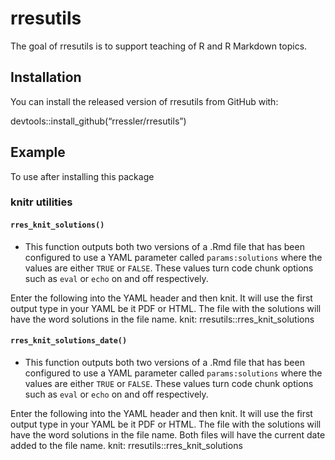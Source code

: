 
<!-- README.md is generated from README.Rmd. Please edit that file -->

# rresutils

<!-- badges: start -->
<!-- badges: end -->

The goal of rresutils is to support teaching of R and R Markdown topics.

## Installation

You can install the released version of rresutils from GitHub with:

devtools::install\_github(“rressler/rresutils”)

## Example

To use after installing this package

### knitr utilities

#### `rres_knit_solutions()`

-   This function outputs both two versions of a .Rmd file that has been
    configured to use a YAML parameter called `params:solutions` where
    the values are either `TRUE` or `FALSE`. These values turn code
    chunk options such as `eval` or `echo` on and off respectively.

Enter the following into the YAML header and then knit. It will use the
first output type in your YAML be it PDF or HTML. The file with the
solutions will have the word solutions in the file name. knit:
rresutils::rres\_knit\_solutions

#### `rres_knit_solutions_date()`

-   This function outputs both two versions of a .Rmd file that has been
    configured to use a YAML parameter called `params:solutions` where
    the values are either `TRUE` or `FALSE`. These values turn code
    chunk options such as `eval` or `echo` on and off respectively.

Enter the following into the YAML header and then knit. It will use the
first output type in your YAML be it PDF or HTML. The file with the
solutions will have the word solutions in the file name. Both files will
have the current date added to the file name. knit:
rresutils::rres\_knit\_solutions

